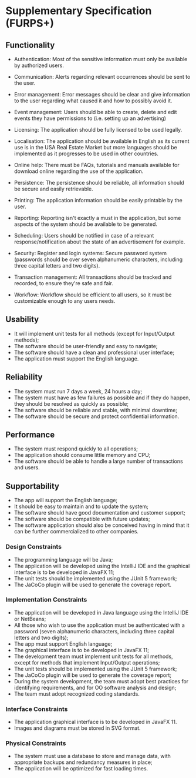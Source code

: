 # Supplementary Specification (FURPS+)

## Functionality

* Authentication: Most of the sensitive information must only be available by authorized users.

* Communication: Alerts regarding relevant occurrences should be sent to the user.

* Error management: Error messages should be clear and give information to the user regarding what caused it and how to possibly avoid it.

* Event management: Users should be able to create, delete and edit events they have permissions to (i.e. setting up an advertising)

* Licensing: The application should be fully licensed to be used legally.

* Localisation: The application should be available in English as its current use is in the USA Real Estate Market but more languages should be implemented as it progresses to be used in other countries.

* Online help: There must be FAQs, tutorials and manuals available for download online regarding the use of the application.

* Persistence: The persistence should be reliable, all information should be secure and easily retrievable.

* Printing: The application information should be easily printable by the user.

* Reporting: Reporting isn't exactly a must in the application, but some aspects of the system should be available to be generated.

* Scheduling: Users should be notified in case of a relevant response/notification about the state of an advertisement for example.

* Security: Register and login systems: Secure password system (passwords should be over seven alphanumeric characters, including three capital letters and two digits).

* Transaction management: All transactions should be tracked and recorded, to ensure they're safe and fair.

* Workflow: Workflow should be efficient to all users, so it must be customizable enough to any users needs.

## Usability 

* It will implement unit tests for all methods (except for Input/Output methods);
* The software should be user-friendly and easy to navigate;
* The software should have a clean and professional user interface;
* The application must support the English language.


## Reliability

* The system must run 7 days a week, 24 hours a day;
* The system must have as few failures as possible and if they do happen, they should be resolved as quickly as possible;
* The software should be reliable and stable, with minimal downtime;
* The software should be secure and protect confidential information.

## Performance

* The system must respond quickly to all operations;
* The application should consume little memory and CPU;
* The software should be able to handle a large number of transactions and users.

## Supportability

* The app will support the English language;
* It should be easy to maintain and to update the system;
* The software should have good documentation and customer support;
* The software should be compatible with future updates;
* The software application should also be conceived having in mind that it can be further commercialized to other companies.

### Design Constraints

* The programming language will be Java;
* The application will be developed using the IntelliJ IDE and the graphical interface is to be developed in JavaFX 11;
* The unit tests should be implemented using the JUnit 5 framework;
* The JaCoCo plugin will be used to generate the coverage report.

### Implementation Constraints

* The application will be developed in Java language using the IntelliJ IDE or NetBeans;
* All those who wish to use the application must be authenticated with a password (seven alphanumeric characters, including three capital letters and two digits);
* The app must support English language;
* The graphical interface is to be developed in JavaFX 11;
* The development team must implement unit tests for all methods, except for methods that implement Input/Output operations;
* The unit tests should be implemented using the JUnit 5 framework;
* The JaCoCo plugin will be used to generate the coverage report;
* During the system development, the team must adopt best practices for identifying requirements, and for OO software analysis and design;
* The team must adopt recognized coding standards.

### Interface Constraints

* The application graphical interface is to be developed in JavaFX 11.
* Images and diagrams must be stored in SVG format.

### Physical Constraints

* The system must use a database to store and manage data, with appropriate backups and redundancy measures in place;
* The application will be optimized for fast loading times.